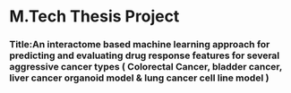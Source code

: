 # M.Tech Thesis Project
### Title:An interactome based machine learning approach for predicting and evaluating drug response features for several aggressive cancer types ( Colorectal Cancer, bladder cancer, liver cancer organoid model & lung cancer cell line model )

